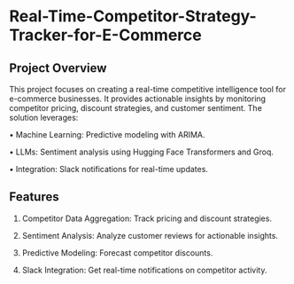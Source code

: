 # Real-Time-Competitor-Strategy-Tracker-for-E-Commerce

## Project Overview

This project focuses on creating a real-time competitive intelligence tool for e-commerce businesses. It provides actionable insights by monitoring competitor pricing, discount strategies, and customer sentiment. The solution leverages:

• Machine Learning: Predictive modeling with ARIMA.

• LLMs: Sentiment analysis using Hugging Face Transformers and Groq.

• Integration: Slack notifications for real-time updates.

## Features

1. Competitor Data Aggregation: Track pricing and discount strategies.

2. Sentiment Analysis: Analyze customer reviews for actionable insights.

3. Predictive Modeling: Forecast competitor discounts.

4. Slack Integration: Get real-time notifications on competitor activity.
